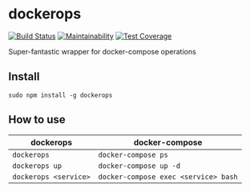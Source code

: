 # dockerops

[![Build Status](https://travis-ci.org/javanile-bot/dockerops.svg?branch=master)](https://travis-ci.org/javanile-bot/dockerops)
[![Maintainability](https://api.codeclimate.com/v1/badges/0d76f0f853fa588d8a53/maintainability)](https://codeclimate.com/github/javanile-bot/dockerops/maintainability)
[![Test Coverage](https://api.codeclimate.com/v1/badges/0d76f0f853fa588d8a53/test_coverage)](https://codeclimate.com/github/javanile-bot/dockerops/test_coverage)

Super-fantastic wrapper for docker-compose operations

## Install
```
sudo npm install -g dockerops
```

## How to use

|  dockerops              |  docker-compose                      |
|-------------------------|--------------------------------------|
| `dockerops`             | `docker-compose ps`                  |
| `dockerops up`          | `docker-compose up -d`               |
| `dockerops <service>`   | `docker-compose exec <service> bash` |


